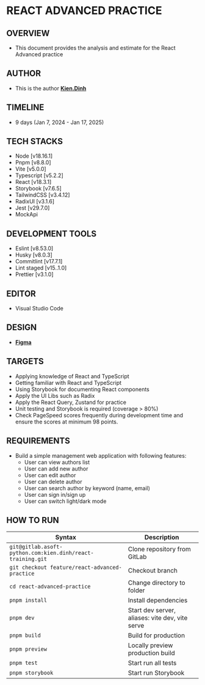 # REACT ADVANCED PRACTICE

## OVERVIEW

- This document provides the analysis and estimate for the React Advanced practice

## AUTHOR

- This is the author **[Kien.Dinh](https://gitlab.asoft-python.com/kien.dinh)**

## TIMELINE

- 9 days (Jan 7, 2024 - Jan 17, 2025)

## TECH STACKS

- Node [v18.16.1]
- Pnpm [v8.8.0]
- Vite [v5.0.0]
- Typescript [v5.2.2]
- React [v18.3.1]
- Storybook [v7.6.5]
- TailwindCSS [v3.4.12]
- RadixUI [v3.1.6]
- Jest [v29.7.0]
- MockApi

## DEVELOPMENT TOOLS

- Eslint [v8.53.0]
- Husky [v8.0.3]
- Commitlint [v17.7.1]
- Lint staged [v15..1.0]
- Prettier [v3.1.0]

## EDITOR

- Visual Studio Code

## DESIGN

- **[Figma](<https://www.figma.com/design/2nrPSIJmoSFSBvTHYZIkM2/Purity-UI-Dashboard---Chakra-UI-Dashboard-(Community)?node-id=29-2&node-type=frame&t=VfNzSXv44ilrRlSF-0>)**

## TARGETS

- Applying knowledge of React and TypeScript
- Getting familiar with React and TypeScript
- Using Storybook for documenting React components
- Apply the UI Libs such as Radix
- Apply the React Query, Zustand for practice
- Unit testing and Storybook is required (coverage > 80%)
- Check PageSpeed scores frequently during development time and ensure the scores at minimum 98 points.

## REQUIREMENTS

- Build a simple management web application with following features:
  - User can view authors list
  - User can add new author
  - User can edit author
  - User can delete author
  - User can search author by keyword (name, email)
  - User can sign in/sign up
  - User can switch light/dark mode

## HOW TO RUN

| Syntax                                                     | Description                                     |
| ---------------------------------------------------------- | ----------------------------------------------- |
| `git@gitlab.asoft-python.com:kien.dinh/react-training.git` | Clone repository from GitLab                    |
| `git checkout feature/react-advanced-practice`             | Checkout branch                                 |
| `cd react-advanced-practice`                               | Change directory to folder                      |
| `pnpm install`                                             | Install dependencies                            |
| `pnpm dev`                                                 | Start dev server, aliases: vite dev, vite serve |
| `pnpm build `                                              | Build for production                            |
| `pnpm preview`                                             | Locally preview production build                |
| `pnpm test`                                                | Start run all tests                             |
| `pnpm storybook`                                           | Start run Storybook                             |

